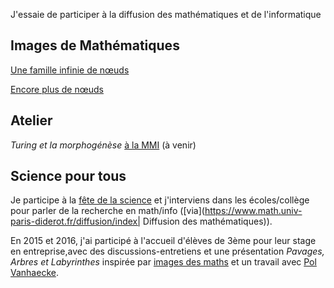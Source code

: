 J'essaie de participer à la diffusion  des mathématiques et de l'informatique



## Images de Mathématiques

[Une famille infinie de nœuds](http://images.math.cnrs.fr/Une-famille-infinie-de-noeuds)

[Encore plus de nœuds](http://images.math.cnrs.fr/Une-famille-infinie-de-noeuds-II.html)


## Atelier

*Turing et la morphogénèse* [à la MMI](https://mmi-lyon.fr/) (à venir)


## Science pour tous

Je participe à la [fête de la science](http://www.fetedelascience.fr/)
et j'interviens dans les écoles/collège pour parler de la recherche en math/info ([via](https://www.math.univ-paris-diderot.fr/diffusion/index| Diffusion des mathématiques)).


En 2015 et 2016, j'ai participé à l'accueil d'élèves de 3ème pour leur stage en entreprise,avec des discussions-entretiens et une présentation _Pavages, Arbres et Labyrinthes_ inspirée par [images des maths](http://images.math.cnrs.fr/) et un travail avec [Pol Vanhaecke](http://wwwmathlabo.univ-poitiers.fr/~vanhaeck/).